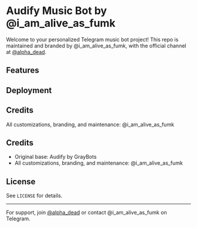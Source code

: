 # Audify Music Bot by @i_am_alive_as_fumk

Welcome to your personalized Telegram music bot project! This repo is maintained and branded by @i_am_alive_as_fumk, with the official channel at [@alpha_dead](https://t.me/alpha_dead).

## Features

## Deployment
## Credits
All customizations, branding, and maintenance: @i_am_alive_as_fumk
## Credits
- Original base: Audify by GrayBots
- All customizations, branding, and maintenance: @i_am_alive_as_fumk

## License
See `LICENSE` for details.

---

For support, join [@alpha_dead](https://t.me/alpha_dead) or contact @i_am_alive_as_fumk on Telegram.
